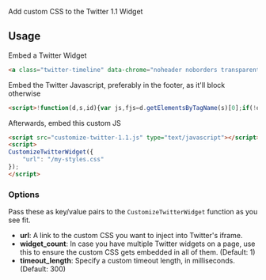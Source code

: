 Add custom CSS to the Twitter 1.1 Widget

## Usage

Embed a Twitter Widget

```html
<a class="twitter-timeline" data-chrome="noheader noborders transparent nofooter" data-link-color="#8e1d08" data-dnt="true" href="https://twitter.com/ekrubnivek"></a>
```

Embed the Twitter Javascript, preferably in the footer, as it'll block
otherwise

```html
<script>!function(d,s,id){var js,fjs=d.getElementsByTagName(s)[0];if(!d.getElementById(id)){js=d.createElement(s);js.id=id;js.src="//platform.twitter.com/widgets.js";fjs.parentNode.insertBefore(js,fjs);}}(document,"script","twitter-wjs");</script>
```

Afterwards, embed this custom JS

```html
<script src="customize-twitter-1.1.js" type="text/javascript"></script>
<script>
CustomizeTwitterWidget({
    "url": "/my-styles.css"
});
</script>
```

### Options

Pass these as key/value pairs to the `CustomizeTwitterWidget` function as you
see fit.

- **url**: A link to the custom CSS you want to inject into Twitter's iframe.
- **widget_count**: In case you have multiple Twitter widgets on a page, use
this to ensure the custom CSS gets embedded in all of them. (Default: 1)
- **timeout_length**: Specify a custom timeout length, in milliseconds.
(Default: 300)

